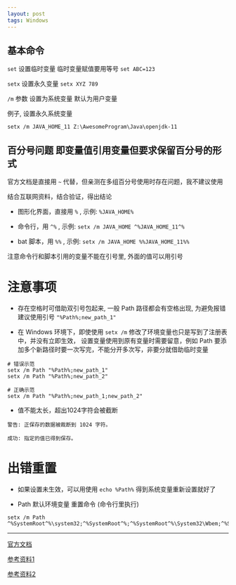 ```yaml
---
layout: post
tags: Windows
---
```


## 基本命令

`set` 设置临时变量 临时变量赋值要用等号 `set ABC=123`

`setx` 设置永久变量 `setx XYZ 789`

`/m` 参数 设置为系统变量 默认为用户变量

例子, 设置永久系统变量

`setx /m JAVA_HOME_11 Z:\AwesomeProgram\Java\openjdk-11`

## 百分号问题 即变量值引用变量但要求保留百分号的形式

官方文档是直接用 `~` 代替，但亲测在多组百分号使用时存在问题，我不建议使用

结合互联网资料，结合验证，得出结论

- 图形化界面，直接用 `%` , 示例: `%JAVA_HOME%`

- 命令行，用 `^%` , 示例: `setx /m JAVA_HOME ^%JAVA_HOME_11^%`

- bat 脚本，用 `%%` , 示例: `setx /m JAVA_HOME %%JAVA_HOME_11%%`

注意命令行和脚本引用的变量不能在引号里, 外面的值可以用引号

# 注意事项

- 存在空格时可借助双引号包起来, 一般 Path 路径都会有空格出现, 为避免报错建议使用引号 `"%Path%;new_path_1"`

- 在 Windows 环境下，即使使用 `setx /m` 修改了环境变量也只是写到了注册表中，并没有立即生效，
设置变量使用到原有变量时需要留意，例如 Path 要添加多个新路径时要一次写完，不能分开多次写，非要分就借助临时变量

```
# 错误示范
setx /m Path "%Path%;new_path_1"
setx /m Path "%Path%;new_path_2"

# 正确示范
setx /m Path "%Path%;new_path_1;new_path_2"
```

- 值不能太长，超出1024字符会被截断

```
警告: 正保存的数据被裁断到 1024 字符。

成功: 指定的值已得到保存。
```

# 出错重置

- 如果设置未生效，可以用使用 `echo %Path%` 得到系统变量重新设置就好了

- Path 默认环境变量 重置命令 (命令行里执行)

```
setx /m Path ^%SystemRoot^%\system32;^%SystemRoot^%;^%SystemRoot^%\System32\Wbem;^%SYSTEMROOT^%\System32\WindowsPowerShell\v1.0\;^%SYSTEMROOT^%\System32\OpenSSH\
```

---

[官方文档](https://learn.microsoft.com/zh-cn/windows-server/administration/windows-commands/setx)

[参考资料1](https://blog.csdn.net/yanhanhui1/article/details/108871132)

[参考资料2](https://blog.csdn.net/chengcheng95588/article/details/103056337)
